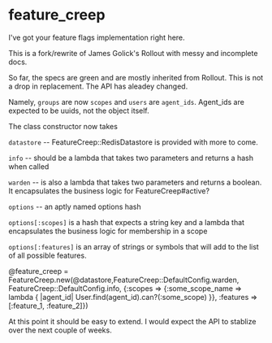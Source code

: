 feature_creep
=============

I've got your feature flags implementation right here.

This is a fork/rewrite of James Golick's Rollout with messy and incomplete docs.

So far, the specs are green and are mostly inherited from Rollout.
This is not a drop in replacement. The API has aleadey changed.

Namely, `groups` are now `scopes` and `users` are `agent_ids`.
Agent_ids are expected to be uuids, not the object itself.

The class constructor now takes

`datastore` -- FeatureCreep::RedisDatastore is provided with more to come.

`info` -- should be a lambda that takes two parameters and returns a hash when called

`warden` -- is also a lambda that takes two parameters and returns a boolean. It encapsulates the business logic for FeatureCreep#active?

`options` -- an aptly named options hash

`options[:scopes]` is a hash that expects a string key and a lambda that encapsulates the business logic for membership in a scope

`options[:features]` is an array of strings or symbols that will add  to the list of all possible features.

@feature_creep = FeatureCreep.new(@datastore,FeatureCreep::DefaultConfig.warden,
                                  FeatureCreep::DefaultConfig.info,
                                  {:scopes => {:some_scope_name => lambda { |agent_id| User.find(agent_id).can?(:some_scope) }}, :features => [:feature_1, :feature_2]})

At this point it should be easy to extend.
I would expect the API to stablize over the next couple of weeks.

